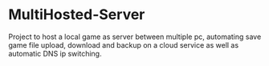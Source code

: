 # MultiHosted-Server
Project to host a local game as server between multiple pc, automating save game file upload, download and backup on a cloud service as well as automatic DNS ip switching.
